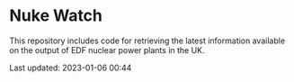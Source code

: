 # Nuke Watch

This repository includes code for retrieving the latest information available on the output of EDF nuclear power plants in the UK.

Last updated: 2023-01-06 00:44
